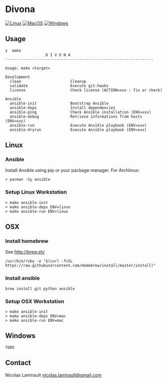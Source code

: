 # Divona

[![Linux](https://github.com/nlamirault/divona/actions/workflows/setup-linux.yml/badge.svg)](https://github.com/nlamirault/divona/actions/workflows/setup-linux.yml)
[![MacOS](https://github.com/nlamirault/divona/actions/workflows/setup-mac.yml/badge.svg)](https://github.com/nlamirault/divona/actions/workflows/setup-mac.yml)
[![Windows](https://github.com/nlamirault/divona/actions/workflows/setup-windows.yml/badge.svg)](https://github.com/nlamirault/divona/actions/workflows/setup-windows.yml)

## Usage

```shell
❯  make
                  D I V O N A
------------------------------------------------------------------

Usage: make <target>

Development
  clean                      Cleanup
  validate                   Execute git-hooks
  license                    Check license (ACTION=xxx : fix or check)

Ansible
  ansible-init               Bootstrap Ansible
  ansible-deps               Install dependencies
  ansible-ping               Check Ansible installation (ENV=xxx)
  ansible-debug              Retrieve informations from hosts (ENV=xxx)
  ansible-run                Execute Ansible playbook (ENV=xxx)
  ansible-dryrun             Execute Ansible playbook (ENV=xxx)
```

## Linux

### Ansible

Install Ansible using pip or your package manager. For Archlinux:

```shell
> pacman -Sy ansible
```

### Setup Linux Workstation

```shell
> make ansible-init
> make ansible-deps ENV=linux
> make ansible-run ENV=linux
```

## OSX

### Install homebrew

See http://brew.sh/

```shell
/usr/bin/ruby -e "$(curl -fsSL https://raw.githubusercontent.com/Homebrew/install/master/install)"
```

### Install ansible

```shell
brew install git python ansible
```

### Setup OSX Workstation

```shell
> make ansible-init
> make ansible-deps ENV=mac
> make ansible-run ENV=mac
```

## Windows

`TODO`

## Contact

Nicolas Lamirault <nicolas.lamirault@gmail.com>
